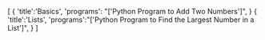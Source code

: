 [
    {
        'title':'Basics',
        'programs': "['Python Program to Add Two Numbers']",
    }
    {
        'title':'Lists',
        'programs':"['Python Program to Find the Largest Number in a List']",
    }
]